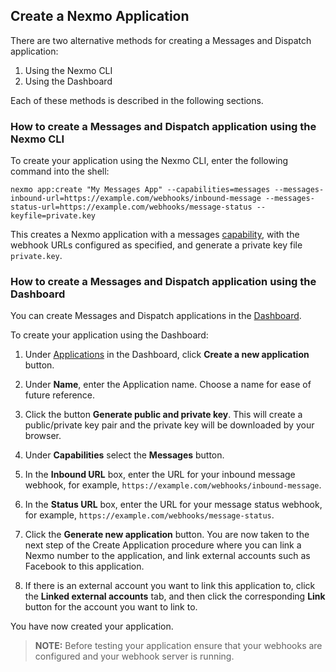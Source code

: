 ## Create a Nexmo Application

There are two alternative methods for creating a Messages and Dispatch application:

1. Using the Nexmo CLI
2. Using the Dashboard

Each of these methods is described in the following sections.

### How to create a Messages and Dispatch application using the Nexmo CLI

To create your application using the Nexmo CLI, enter the following command into the shell:

``` shell
nexmo app:create "My Messages App" --capabilities=messages --messages-inbound-url=https://example.com/webhooks/inbound-message --messages-status-url=https://example.com/webhooks/message-status --keyfile=private.key
```

This creates a Nexmo application with a messages [capability](/application/overview#capabilities), with the webhook URLs configured as specified, and generate a private key file `private.key`.

### How to create a Messages and Dispatch application using the Dashboard

You can create Messages and Dispatch applications in the [Dashboard](https://dashboard.nexmo.com/applications).

To create your application using the Dashboard:

1. Under [Applications](https://dashboard.nexmo.com/applications) in the Dashboard, click **Create a new application** button.

2. Under **Name**, enter the Application name. Choose a name for ease of future reference.

3. Click the button **Generate public and private key**. This will create a public/private key pair and the private key will be downloaded by your browser.

4. Under **Capabilities** select the **Messages** button.

5. In the **Inbound URL** box, enter the URL for your inbound message webhook, for example, `https://example.com/webhooks/inbound-message`.

6. In the **Status URL** box, enter the URL for your message status webhook, for example, `https://example.com/webhooks/message-status`.

7. Click the **Generate new application** button. You are now taken to the next step of the Create Application procedure where you can link a Nexmo number to the application, and link external accounts such as Facebook to this application.

8. If there is an external account you want to link this application to, click the **Linked external accounts** tab, and then click the corresponding **Link** button for the account you want to link to.

You have now created your application.

> **NOTE:** Before testing your application ensure that your webhooks are configured and your webhook server is running.
